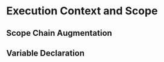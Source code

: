 # Execution Context and Scope <Badge type="warning" text="todo" />

## Scope Chain Augmentation

## Variable Declaration
